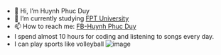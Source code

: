 - 👋 Hi, I’m Huynh Phuc Duy
- 🌱 I’m currently studying [FPT University](https://fpt.edu.vn/) 
- 📫 How to reach me: [FB-Huynh Phuc Duy](https://www.facebook.com/duyhp.se/)
- I spend almost 10 hours for coding and listening to songs every day.
- I can play sports like volleyball
![image](https://user-images.githubusercontent.com/74224089/113338242-0c212700-9353-11eb-8db0-748039eab079.png)
<!---
duyhp-fpt/duyhp-fpt is a ✨ special ✨ repository because its `README.md` (this file) appears on your GitHub profile.
You can click the Preview link to take a look at your changes.
--->
